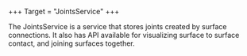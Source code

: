+++
Target = "JointsService"
+++

The JointsService is a service that stores joints created by surface connections. It also has API available for visualizing surface to surface contact, and joining surfaces together.